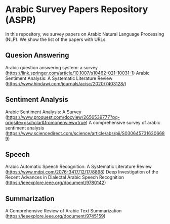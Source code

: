 # Arabic Survey Papers Repository (ASPR)
In this repository, we survey papers on Arabic Natural Language Processing (NLP). We show the list of the papers with URLs.
## Quesion Answering
Arabic question answering system: a survey (https://link.springer.com/article/10.1007/s10462-021-10031-1)
Arabic Sentiment Analysis: A Systematic Literature Review (https://www.hindawi.com/journals/acisc/2020/7403128/)
## Sentiment Analysis
Arabic Sentiment Analysis: A Survey (https://www.proquest.com/docview/2656539777?pq-origsite=gscholar&fromopenview=true)
A comprehensive survey of arabic sentiment analysis (https://www.sciencedirect.com/science/article/abs/pii/S0306457316306689)
## Speech
 Arabic Automatic Speech Recognition: A Systematic Literature Review (https://www.mdpi.com/2076-3417/12/17/8898)
 Deep Investigation of the Recent Advances in Dialectal Arabic Speech Recognition (https://ieeexplore.ieee.org/document/9780142)
## Summarization
A Comprehensive Review of Arabic Text Summarization (https://ieeexplore.ieee.org/document/9745159)
